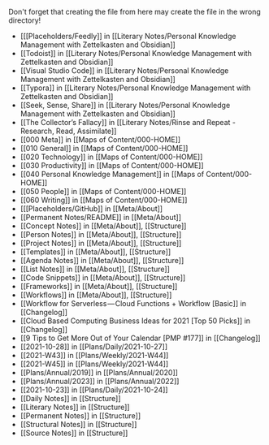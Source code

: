 Don't forget that creating the file from here may create the file in the wrong directory!
- [[[Placeholders/Feedly]] in [[Literary Notes/Personal Knowledge Management with Zettelkasten and Obsidian]]
- [[Todoist]] in [[Literary Notes/Personal Knowledge Management with Zettelkasten and Obsidian]]
- [[Visual Studio Code]] in [[Literary Notes/Personal Knowledge Management with Zettelkasten and Obsidian]]
- [[Typora]] in [[Literary Notes/Personal Knowledge Management with Zettelkasten and Obsidian]]
- [[Seek, Sense, Share]] in [[Literary Notes/Personal Knowledge Management with Zettelkasten and Obsidian]]
- [[The Collector’s Fallacy]] in [[Literary Notes/Rinse and Repeat - Research, Read, Assimilate]]
- [[000 Meta]] in [[Maps of Content/000-HOME]]
- [[010 General]] in [[Maps of Content/000-HOME]]
- [[020 Technology]] in [[Maps of Content/000-HOME]]
- [[030 Productivity]] in [[Maps of Content/000-HOME]]
- [[040 Personal Knowledge Management]] in [[Maps of Content/000-HOME]]
- [[050 People]] in [[Maps of Content/000-HOME]]
- [[060 Writing]] in [[Maps of Content/000-HOME]]
- [[[Placeholders/GitHub]] in [[Meta/About]]
- [[Permanent Notes/README]] in [[Meta/About]]
- [[Concept Notes]] in [[Meta/About]], [[Structure]]
- [[Person Notes]] in [[Meta/About]], [[Structure]]
- [[Project Notes]] in [[Meta/About]], [[Structure]]
- [[Templates]] in [[Meta/About]], [[Structure]]
- [[Agenda Notes]] in [[Meta/About]], [[Structure]]
- [[List Notes]] in [[Meta/About]], [[Structure]]
- [[Code Snippets]] in [[Meta/About]], [[Structure]]
- [[Frameworks]] in [[Meta/About]], [[Structure]]
- [[Workflows]] in [[Meta/About]], [[Structure]]
- [[Workflow for Serverless — Cloud Functions + Workflow [Basic]] in [[Changelog]]
- [[Cloud Based Computing Business Ideas for 2021 [Top 50 Picks]] in [[Changelog]]
- [[9 Tips to Get More Out of Your Calendar [PMP #177]] in [[Changelog]]
- [[2021-10-28]] in [[Plans/Daily/2021-10-27]]
- [[2021-W43]] in [[Plans/Weekly/2021-W44]]
- [[2021-W45]] in [[Plans/Weekly/2021-W44]]
- [[Plans/Annual/2019]] in [[Plans/Annual/2020]]
- [[Plans/Annual/2023]] in [[Plans/Annual/2022]]
- [[2021-10-23]] in [[Plans/Daily/2021-10-24]]
- [[Daily Notes]] in [[Structure]]
- [[Literary Notes]] in [[Structure]]
- [[Permanent Notes]] in [[Structure]]
- [[Structural Notes]] in [[Structure]]
- [[Source Notes]] in [[Structure]]